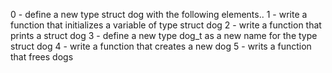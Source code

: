 0 - define a new type struct dog with the following elements..
1 - write a function that initializes a variable of type struct dog
2 - write a function that prints a struct dog
3 - define a new type dog_t as a new name for the type struct dog
4 - write a function that creates a new dog
5 - writs a function that frees dogs
